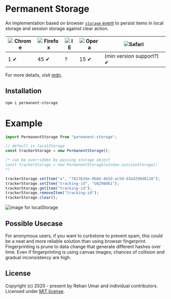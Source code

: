 # Permanent Storage

An implementation based on browser [`storage` event](https://developer.mozilla.org/en-US/docs/Web/API/Window/storage_event) to persist items in local storage and session storage against clear action.

| ![Chrome](https://raw.githubusercontent.com/alrra/browser-logos/master/src/chrome/chrome_48x48.png) | ![Firefox](https://raw.githubusercontent.com/alrra/browser-logos/master/src/firefox/firefox_48x48.png) | ![IE](https://raw.githubusercontent.com/alrra/browser-logos/master/src/edge/edge_48x48.png) | ![Opera](https://raw.githubusercontent.com/alrra/browser-logos/master/src/opera/opera_48x48.png) | ![Safari](https://raw.githubusercontent.com/alrra/browser-logos/master/src/safari/safari_48x48.png) |
| --------------------------------------------------------------------------------------------------- | ------------------------------------------------------------------------------------------------------ | ------------------------------------------------------------------------------------------- | ------------------------------------------------------------------------------------------------ | --------------------------------------------------------------------------------------------------- |
| 1 ✔                                                                                                 | 45 ✔                                                                                                   | ?                                                                                           | 15 ✔                                                                                             | (min version support?) ✔                                                                            |

For more details, visit [mdn](https://developer.mozilla.org/en-US/docs/Web/API/Window/storage_event#Browser_compatibility).

## Installation

```bash
npm i permanent-storage
```

# Example

```js
import PermanentStorage from "permanent-storage";

// default is localStorage
const trackerStorage = new PermanentStorage();

/* can be overridden by passing storage object
const trackerStorage = new PermanentStorage(window.sessionStorage);
*/

trackerStorage.setItem("a", "7823634e-0b8d-4b5d-ac59-d1bd298d6116");
trackerStorage.setItem("tracking-id", "UA298d61");
trackerStorage.getItem("tracking-id");
trackerStorage.removeItem("tracking-id");
trackerStorage.clear();
```

![image for localStorage](https://github.com/permanent-storage/assets/blob/master/localstorage.gif)

## Possible Usecase

For anonymous users, if you want to curbstone to prevent spam, this could be a neat and more reliable solution than using browser fingerprint. Fingerprinting is prune to data change that generate different hashes over time. Even if fingerprinting is using canvas images; chances of collision and gradual inconsistency are high.

## License

Copyright (c) 2020 - present by Rehan Umar and individual contributors. Licensed under [MIT license](LICENSE).
